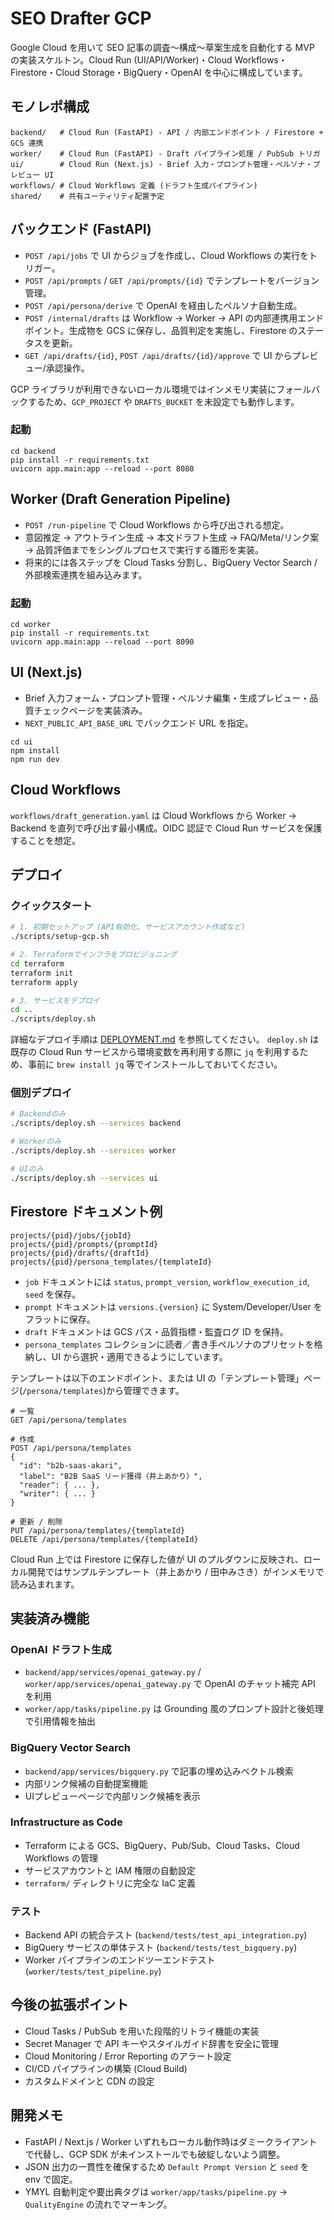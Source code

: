 # SEO Drafter GCP

Google Cloud を用いて SEO 記事の調査〜構成〜草案生成を自動化する MVP の実装スケルトン。Cloud Run (UI/API/Worker)・Cloud Workflows・Firestore・Cloud Storage・BigQuery・OpenAI を中心に構成しています。

## モノレポ構成

```
backend/   # Cloud Run (FastAPI) - API / 内部エンドポイント / Firestore + GCS 連携
worker/    # Cloud Run (FastAPI) - Draft パイプライン処理 / PubSub トリガ
ui/        # Cloud Run (Next.js) - Brief 入力・プロンプト管理・ペルソナ・プレビュー UI
workflows/ # Cloud Workflows 定義 (ドラフト生成パイプライン)
shared/    # 共有ユーティリティ配置予定
```

## バックエンド (FastAPI)
- `POST /api/jobs` で UI からジョブを作成し、Cloud Workflows の実行をトリガー。
- `POST /api/prompts` / `GET /api/prompts/{id}` でテンプレートをバージョン管理。
- `POST /api/persona/derive` で OpenAI を経由したペルソナ自動生成。
- `POST /internal/drafts` は Workflow → Worker → API の内部連携用エンドポイント。生成物を GCS に保存し、品質判定を実施し、Firestore のステータスを更新。
- `GET /api/drafts/{id}`, `POST /api/drafts/{id}/approve` で UI からプレビュー/承認操作。

GCP ライブラリが利用できないローカル環境ではインメモリ実装にフォールバックするため、`GCP_PROJECT` や `DRAFTS_BUCKET` を未設定でも動作します。

### 起動

```
cd backend
pip install -r requirements.txt
uvicorn app.main:app --reload --port 8080
```

## Worker (Draft Generation Pipeline)
- `POST /run-pipeline` で Cloud Workflows から呼び出される想定。
- 意図推定 → アウトライン生成 → 本文ドラフト生成 → FAQ/Meta/リンク案 → 品質評価までをシングルプロセスで実行する雛形を実装。
- 将来的には各ステップを Cloud Tasks 分割し、BigQuery Vector Search / 外部検索連携を組み込みます。

### 起動

```
cd worker
pip install -r requirements.txt
uvicorn app.main:app --reload --port 8090
```

## UI (Next.js)
- Brief 入力フォーム・プロンプト管理・ペルソナ編集・生成プレビュー・品質チェックページを実装済み。
- `NEXT_PUBLIC_API_BASE_URL` でバックエンド URL を指定。

```
cd ui
npm install
npm run dev
```

## Cloud Workflows
`workflows/draft_generation.yaml` は Cloud Workflows から Worker → Backend を直列で呼び出す最小構成。OIDC 認証で Cloud Run サービスを保護することを想定。

## デプロイ

### クイックスタート

```bash
# 1. 初期セットアップ (API有効化、サービスアカウント作成など)
./scripts/setup-gcp.sh

# 2. Terraformでインフラをプロビジョニング
cd terraform
terraform init
terraform apply

# 3. サービスをデプロイ
cd ..
./scripts/deploy.sh
```

詳細なデプロイ手順は [DEPLOYMENT.md](./DEPLOYMENT.md) を参照してください。
`deploy.sh` は既存の Cloud Run サービスから環境変数を再利用する際に `jq` を利用するため、事前に `brew install jq` 等でインストールしておいてください。

### 個別デプロイ

```bash
# Backendのみ
./scripts/deploy.sh --services backend

# Workerのみ
./scripts/deploy.sh --services worker

# UIのみ
./scripts/deploy.sh --services ui
```

## Firestore ドキュメント例

```
projects/{pid}/jobs/{jobId}
projects/{pid}/prompts/{promptId}
projects/{pid}/drafts/{draftId}
projects/{pid}/persona_templates/{templateId}
```

- `job` ドキュメントには `status`, `prompt_version`, `workflow_execution_id`, `seed` を保存。
- `prompt` ドキュメントは `versions.{version}` に System/Developer/User をフラットに保存。
- `draft` ドキュメントは GCS パス・品質指標・監査ログ ID を保持。
- `persona_templates` コレクションに読者／書き手ペルソナのプリセットを格納し、UI から選択・適用できるようにしています。

テンプレートは以下のエンドポイント、または UI の「テンプレート管理」ページ(`/persona/templates`)から管理できます。

```
# 一覧
GET /api/persona/templates

# 作成
POST /api/persona/templates
{
  "id": "b2b-saas-akari",
  "label": "B2B SaaS リード獲得（井上あかり）",
  "reader": { ... },
  "writer": { ... }
}

# 更新 / 削除
PUT /api/persona/templates/{templateId}
DELETE /api/persona/templates/{templateId}
```

Cloud Run 上では Firestore に保存した値が UI のプルダウンに反映され、ローカル開発ではサンプルテンプレート（井上あかり / 田中みさき）がインメモリで読み込まれます。

## 実装済み機能

### OpenAI ドラフト生成
- `backend/app/services/openai_gateway.py` / `worker/app/services/openai_gateway.py` で OpenAI のチャット補完 API を利用
- `worker/app/tasks/pipeline.py` は Grounding 風のプロンプト設計と後処理で引用情報を抽出

### BigQuery Vector Search
- `backend/app/services/bigquery.py` で記事の埋め込みベクトル検索
- 内部リンク候補の自動提案機能
- UIプレビューページで内部リンク候補を表示

### Infrastructure as Code
- Terraform による GCS、BigQuery、Pub/Sub、Cloud Tasks、Cloud Workflows の管理
- サービスアカウントと IAM 権限の自動設定
- `terraform/` ディレクトリに完全な IaC 定義

### テスト
- Backend API の統合テスト (`backend/tests/test_api_integration.py`)
- BigQuery サービスの単体テスト (`backend/tests/test_bigquery.py`)
- Worker パイプラインのエンドツーエンドテスト (`worker/tests/test_pipeline.py`)

## 今後の拡張ポイント
- Cloud Tasks / PubSub を用いた段階的リトライ機能の実装
- Secret Manager で API キーやスタイルガイド辞書を安全に管理
- Cloud Monitoring / Error Reporting のアラート設定
- CI/CD パイプラインの構築 (Cloud Build)
- カスタムドメインと CDN の設定

## 開発メモ
- FastAPI / Next.js / Worker いずれもローカル動作時はダミークライアントで代替し、GCP SDK が未インストールでも破綻しないよう調整。
- JSON 出力の一貫性を確保するため `Default Prompt Version` と `seed` を env で固定。
- YMYL 自動判定や要出典タグは `worker/app/tasks/pipeline.py` → `QualityEngine` の流れでマーキング。

